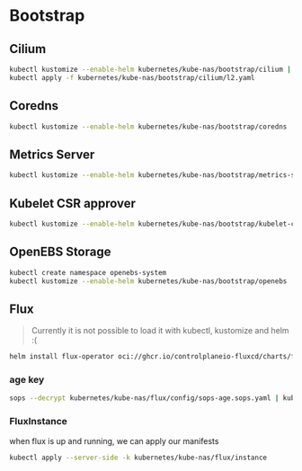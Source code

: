 # Bootstrap

## Cilium

```bash
kubectl kustomize --enable-helm kubernetes/kube-nas/bootstrap/cilium | kubectl apply -n kube-system -f -
kubectl apply -f kubernetes/kube-nas/bootstrap/cilium/l2.yaml
```

## Coredns

```bash
kubectl kustomize --enable-helm kubernetes/kube-nas/bootstrap/coredns | kubectl apply -n kube-system -f -
```

## Metrics Server

```bash
kubectl kustomize --enable-helm kubernetes/kube-nas/bootstrap/metrics-server | kubectl apply -n kube-system -f -
```

## Kubelet CSR approver

```bash
kubectl kustomize --enable-helm kubernetes/kube-nas/bootstrap/kubelet-csr-approver | kubectl apply -n kube-system -f -
```

## OpenEBS Storage

```bash
kubectl create namespace openebs-system
kubectl kustomize --enable-helm kubernetes/kube-nas/bootstrap/openebs | kubectl apply -n openebs-system -f -
```

## Flux

> Currently it is not possible to load it with kubectl, kustomize and helm :(

```bash
helm install flux-operator oci://ghcr.io/controlplaneio-fluxcd/charts/flux-operator -n flux-system --create-namespace
```

### age key

```bash
sops --decrypt kubernetes/kube-nas/flux/config/sops-age.sops.yaml | kubectl apply -f - -n flux-system
```

### FluxInstance

when flux is up and running, we can apply our manifests

```bash
kubectl apply --server-side -k kubernetes/kube-nas/flux/instance
```
